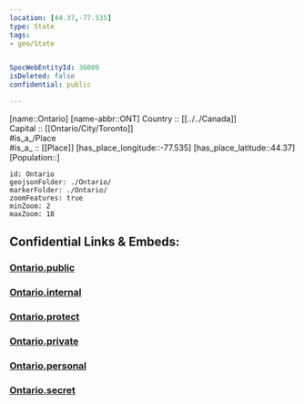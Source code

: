 ```yaml
---
location: [44.37,-77.535] 
type: State
tags:
- geo/State


SpocWebEntityId: 36009
isDeleted: false
confidential: public

---
```

[name::Ontario] 
[name-abbr::ONT] 
Country :: [[../../Canada]]  
Capital :: [[Ontario/City/Toronto]]  
#is_a_/Place  
#is_a_ :: [[Place]] 
[has_place_longitude::-77.535] 
[has_place_latitude::44.37] 
[Population::] 



```leaflet
id: Ontario
geojsonFolder: ./Ontario/
markerFolder: ./Ontario/
zoomFeatures: true 
minZoom: 2 
maxZoom: 18
```


## Confidential Links & Embeds: 

### [Ontario.public](/_public/\Earth\Continent\America~North\Canada\provinces~CanadaOntario.public.md) 

### [Ontario.internal](/_internal/\Earth\Continent\America~North\Canada\provinces~CanadaOntario.internal.md) 

### [Ontario.protect](/_protect/\Earth\Continent\America~North\Canada\provinces~CanadaOntario.protect.md) 

### [Ontario.private](/_private/\Earth\Continent\America~North\Canada\provinces~CanadaOntario.private.md) 

### [Ontario.personal](/_personal/\Earth\Continent\America~North\Canada\provinces~CanadaOntario.personal.md) 

### [Ontario.secret](/_secret/\Earth\Continent\America~North\Canada\provinces~CanadaOntario.secret.md)

